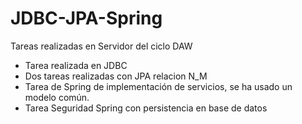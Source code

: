 # JDBC-JPA-Spring
Tareas realizadas en Servidor del ciclo DAW
- Tarea realizada en JDBC
- Dos tareas realizadas con JPA relacion N_M
- Tarea de Spring de implementación de servicios, se ha usado un modelo común.
- Tarea Seguridad Spring con persistencia en base de datos
